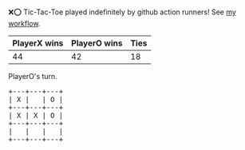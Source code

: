 :x::o: Tic-Tac-Toe played indefinitely by github action runners! See [my workflow](.github/workflows/play.yaml).

|PlayerX wins|PlayerO wins|Ties|
|-|-|-|
|44|42|18|

PlayerO's turn.

<pre>
+---+---+---+
| X |   | O |
+---+---+---+
| X | X | O |
+---+---+---+
|   |   |   |
+---+---+---+
</pre>